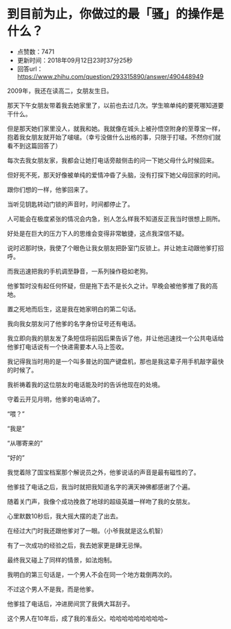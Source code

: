 # 到目前为止，你做过的最「骚」的操作是什么？
- 点赞数：7471
- 更新时间：2018年09月12日23时37分25秒
- 回答url：https://www.zhihu.com/question/293315890/answer/490448949
<body>
 <p data-pid="YGAkDHRn">2009年，我还在读高二，女朋友生日。</p>
 <p data-pid="GbTawGG1">那天下午女朋友带着我去她家里了，以前也去过几次。学生嘛单纯的要死哪知道要干什么。</p>
 <p data-pid="uBQ6u59m">但是那天她们家里没人，就我和她。我就像在城头上被孙悟空附身的至尊宝一样，抱着我女朋友就开始了啵啵。（幸亏没做什么出格的事，只限于打啵。不然你们就看不到这篇回答了）</p>
 <p data-pid="u48GKXs_">每次去我女朋友家，我都会让她打电话旁敲侧击的问一下她父母什么时候回来。</p>
 <p data-pid="k0QmP7Z0">但好死不死，那天好像被单纯的爱情冲昏了头脑，没有打探下她父母回家的时间。</p>
 <p data-pid="dgqVFv4y">跟你们想的一样，他爹回来了。</p>
 <p data-pid="jYPQmFen">当听见钥匙转动门锁的声音时，时间都停止了。</p>
 <p data-pid="V70ZB4cY">人可能会在极度紧张的情况会内急，别人怎么样我不知道反正我当时很想上厕所。</p>
 <p data-pid="JPgYopeK">好处是在巨大的压力下人的思维会变得非常敏捷，这点我深信不疑。</p>
 <p data-pid="Lrq0RFxI">说时迟那时快，我使了个眼色让我女朋友把卧室门反锁上。并让她主动跟他爹打招呼。</p>
 <p data-pid="-yDcKqR6">而我迅速把我的手机调至静音，一系列操作稳如老狗。</p>
 <p data-pid="rIMnpDSy">他爹暂时没有起任何怀疑，但是拖下去不是长久之计。早晚会被他爹推了我的高地。</p>
 <p data-pid="RsV-DaPf">置之死地而后生，这是我在她家明白的第二句话。</p>
 <p data-pid="Wj3ah-U2">我向我女朋友问了他爹的名字身份证号还有电话。</p>
 <p data-pid="6bf-3F8f">我立即向我的朋友发了条短信将前因后果告诉了他，并让他迅速找一个公共电话给他爹打电话说有一个快递需要本人马上签收。</p>
 <p data-pid="RT2vMnca">我记得我当时用的是一个叫多普达的国产键盘机，那也是我这辈子用手机敲字最快的时候了。</p>
 <p data-pid="lIGVo9AF">我祈祷着我的这位朋友的电话能及时的告诉他现在的处境。</p>
 <p data-pid="7D4rFpSS">守着云开见月明，他爹的电话响了。</p>
 <p data-pid="WyvNKjEH">“喂？”</p>
 <p data-pid="h-ik9BeS">“我是”</p>
 <p data-pid="tEFQhnc-">“从哪寄来的”</p>
 <p data-pid="ghqm_VAm">“好的”</p>
 <p data-pid="yreraO7-">我觉着除了国宝档案那个解说员之外，他爹说话的声音是最有磁性的了。</p>
 <p data-pid="uWIUxJzV">他爹挂了电话之后，我当时就把我知道名字的满天神佛都感谢了个遍。</p>
 <p data-pid="JfMiWaVi">随着关门声，我像个成功挽救了地球的超级英雄一样吻了我的女朋友。</p>
 <p data-pid="OzGNjwRd">心里默数10秒后，我大摇大摆的走了出去。</p>
 <p data-pid="ZVmUCnZM">在经过大门时我还跟他爹对了一眼。（小爷我就是这么机智）</p>
 <p data-pid="EOyDvMhc">有了一次成功的经验之后，我去她家更是肆无忌惮。</p>
 <p data-pid="gxM2_xy0">最终我又碰上了同样的情景，如法炮制。</p>
 <p data-pid="rQOSVWqo">我明白的第三句话是，一个男人不会在同一个地方栽倒两次的。</p>
 <p data-pid="opKzfOqv">不过这个男人不是我，而是他爹。</p>
 <p data-pid="-tSXdLeb">他爹挂了电话后，冲进房间赏了我俩大耳刮子。</p>
 <p data-pid="iIo_rfkQ">这个男人在10年后，成了我的准岳父。哈哈哈哈哈哈哈哈哈~</p>
</body>